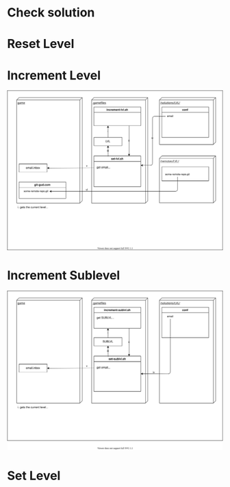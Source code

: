 # Check solution

# Reset Level

# Increment Level
![Increment level diagram](./increment-level.svg)

# Increment Sublevel

![Increment sublevel diagram](./increment-sublevel.svg)

# Set Level

